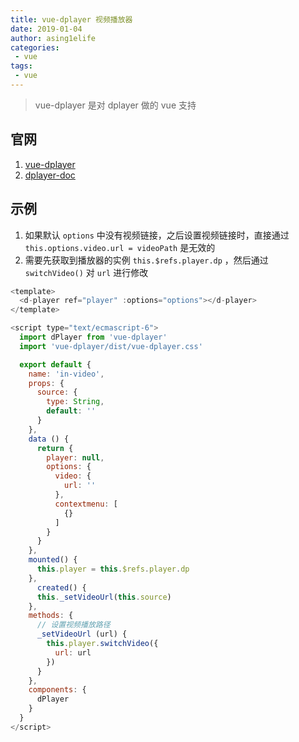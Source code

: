 ```yaml
---
title: vue-dplayer 视频播放器
date: 2019-01-04
author: asing1elife
categories:
 - vue
tags:
 - vue
---
```


> vue-dplayer 是对 dplayer 做的 vue 支持  

## 官网
1. [vue-dplayer](https://github.com/MoePlayer/vue-dplayer)
2. [dplayer-doc](http://dplayer.js.org/#/home?id=options)

## 示例
1. 如果默认 `options` 中没有视频链接，之后设置视频链接时，直接通过 `this.options.video.url = videoPath` 是无效的
2. 需要先获取到播放器的实例 `this.$refs.player.dp` ，然后通过 `switchVideo()` 对 `url` 进行修改
```js
<template>
  <d-player ref="player" :options="options"></d-player>
</template>

<script type="text/ecmascript-6">
  import dPlayer from 'vue-dplayer'
  import 'vue-dplayer/dist/vue-dplayer.css'

  export default {
    name: 'in-video',
    props: {
      source: {
        type: String,
        default: ''
      }
    },
    data () {
      return {
        player: null,
        options: {
          video: {
            url: ''
          },
          contextmenu: [
            {}
          ]
        }
      }
    },
    mounted() {
      this.player = this.$refs.player.dp
    },
	  created() {
      this._setVideoUrl(this.source)
    },
    methods: {
      // 设置视频播放路径
      _setVideoUrl (url) {
        this.player.switchVideo({
          url: url
        })
      }
    },
    components: {
      dPlayer
    }
  }
</script>
```